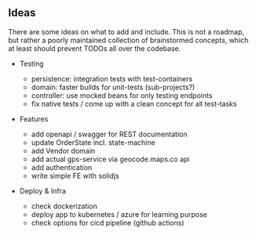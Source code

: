 ## Ideas

There are some ideas on what to add and include. This is not a roadmap, but rather a poorly maintained collection of
brainstormed concepts, which at least should prevent TODOs all over the codebase.

- Testing
    - persistence: integration tests with test-containers
    - domain: faster builds for unit-tests (sub-projects?)
    - controller: use mocked beans for only testing endpoints
    - fix native tests / come up with a clean concept for all test-tasks

- Features
    - add openapi / swagger for REST documentation
    - update OrderState incl. state-machine
    - add Vendor domain
    - add actual gps-service via geocode.maps.co api
    - add authentication
    - write simple FE with solidjs

- Deploy & Infra
    - check dockerization
    - deploy app to kubernetes / azure for learning purpose
    - check options for cicd pipeline (github actions)
 
 
